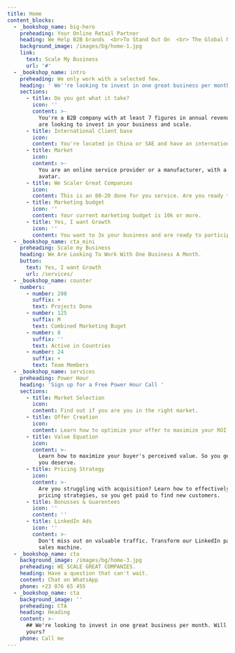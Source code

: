 ```yaml
---
title: Home
content_blocks:
  - _bookshop_name: big-hero
    preheading: Your Online Retail Partner
    heading: We Help B2B brands  <br>To Stand Out On  <br> The Global Market
    background_image: /images/bg/home-1.jpg
    link:
      text: Scale My Business
      url: '#'
  - _bookshop_name: intro
    preheading: We only work with a selected few.
    heading: ' We''re looking to invest in one great business per month. Will it be yours?'
    sections:
      - title: Do you got what it take?
        icon: ''
        content: >-
          You're a B2B company with at least 7 figures in annual revenue. You
          are looking to invest in your business and scale.
      - title: International Client base
        icon:
        content: You're located in China or SAE and have an international client base.
      - title: Market
        icon:
        content: >-
          You are an online service provider or a manufacturer, with a unique
          avatar.
      - title: We Scaler Great Companies
        icon:
        content: This is an 80-20 done for you service. Are you ready to commit.
      - title: Marketing budget
        icon: ''
        content: Your current marketing budget is 10k or more.
      - title: Yes, I want Growth
        icon: ''
        content: You want to 3x your business and are ready to participate and invest.
  - _bookshop_name: cta_mini
    preheading: Scale my Business
    heading: We Are Looking To Work With One Business A Month.
    button:
      text: Yes, I want Growth
      url: /services/
  - _bookshop_name: counter
    numbers:
      - number: 200
        suffix: +
        text: Projects Done
      - number: 125
        suffix: M
        text: Combined Marketing Buget
      - number: 8
        suffix: ''
        text: Active in Countries
      - number: 24
        suffix: +
        text: Team Members
  - _bookshop_name: services
    preheading: Power Hour
    heading: 'Sign up for a Free Power Hour Call '
    sections:
      - title: Market Selection
        icon:
        content: Find out if you are you in the right market.
      - title: Offer Creation
        icon:
        content: Learn how to optimize your offer to maximize your ROI.
      - title: Value Equation
        icon:
        content: >-
          Learn how to maximize your buyer's perceived value. So you get what
          you deserve.
      - title: Pricing Strategy
        icon:
        content: >-
          Are you struggling with acquisition? Learn how to effectively use
          pricing strategies, so you get paid to find new customers.
      - title: Bonusses & Guarentees
        icon: ''
        content: ''
      - title: LinkedIn Ads
        icon: ''
        content: >-
          Don't miss out on valuable traffic. Transform our LinkedIn page into a
          sales machine.
  - _bookshop_name: cta
    background_image: /images/bg/home-3.jpg
    preheading: WE SCALE GREAT COMPANIES.
    heading: Have a question that can't wait.
    content: Chat on WhatsApp
    phone: +23 876 65 455
  - _bookshop_name: cta
    background_image: ''
    preheading: CTA
    heading: Heading
    content: >-
      ## We're looking to invest in one great business per month. Will it be
      yours?
    phone: Call me
---
```

